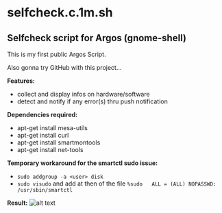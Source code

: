 # selfcheck.c.1m.sh
## Selfcheck script for Argos (gnome-shell)

This is my first public Argos Script.

Also gonna try GitHub with this project...


**Features:**
- collect and display infos on hardware/software
- detect and notify if any error(s) thru push notification

**Dependencies required:**
- apt-get install mesa-utils
- apt-get install curl
- apt-get install smartmontools
- apt-get install net-tools

**Temporary workaround for the smartctl sudo issue:**
- `sudo addgroup -a <user> disk`
- `sudo visudo` and add at then of the file `%sudo   ALL = (ALL) NOPASSWD: /usr/sbin/smartctl`

**Result:**
![alt text](https://i.imgur.com/p9LLYwm.png)
